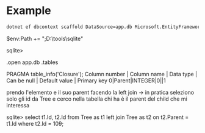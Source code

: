 # Example

```bash
dotnet ef dbcontext scaffold DataSource=app.db Microsoft.EntityFrameworkCore.Sqlite -o models
```
$env:Path += ";D:\tools\sqlite"

sqlite>

.open app.db
.tables

PRAGMA table_info('Closure');
Column number | Column name | Data type | Can be null | Default value | Primary key
0|Parent|INTEGER|0||1


prendo l'elemento e il suo parent facendo la left join -> in pratica seleziono solo gli id da Tree
e cerco nella tabella chi ha è il parent del child che mi interessa

sqlite> select t1.Id, t2.Id from Tree as t1 left join Tree as t2 on t2.Parent = t1.Id where t2.Id = 109;